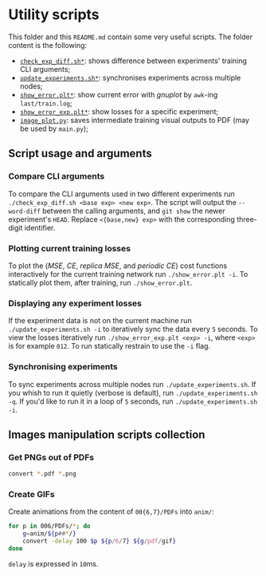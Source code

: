 # Utility scripts

This folder and this `README.md` contain some very useful scripts.
The folder content is the following:

 - [`check_exp_diff.sh*`](check_exp_diff.sh): shows difference between experiments' training CLI arguments;
 - [`update_experiments.sh*`](update_experiments.sh): synchronises experiments across multiple nodes;
 - [`show_error.plt*`](show_error.plt): show current error with *gnuplot* by `awk`-ing `last/train.log`;
 - [`show_error_exp.plt*`](show_error_exp.plt): show losses for a specific experiment;
 - [`image_plot.py`](image_plot.py): saves intermediate training visual outputs to PDF (may be used by `main.py`);

## Script usage and arguments

### Compare CLI arguments

To compare the CLI arguments used in two different experiments run `./check_exp_diff.sh <base exp> <new exp>`.
The script will output the `--word-diff` between the calling arguments, and `git show` the newer experiment's `HEAD`.
Replace `<{base,new} exp>` with the corresponding three-digit identifier.

### Plotting current training losses

To plot the (*MSE*, *CE*, *replica MSE*, and *periodic CE*) cost functions interactively for the current training network run `./show_error.plt -i`.
To statically plot them, after training, run `./show_error.plt`.

### Displaying any experiment losses

If the experiment data is not on the current machine run `./update_experiments.sh -i` to iteratively sync the data every `5` seconds.
To view the losses iteratively run `./show_error_exp.plt <exp> -i`, where `<exp>` is for example `012`.
To run statically restrain to use the `-i` flag.

### Synchronising experiments

To sync experiments across multiple nodes run `./update_experiments.sh`.
If you whish to run it quietly (verbose is default), run `./update_experiments.sh -q`.
If you'd like to run it in a loop of `5` seconds, run `./update_experiments.sh -i`.

## Images manipulation scripts collection

### Get PNGs out of PDFs

```bash
convert *.pdf *.png
```

### Create GIFs

Create animations from the content of `00{6,7}/PDFs` into `anim/`:

```bash
for p in 006/PDFs/*; do
    g=anim/${p##*/}
    convert -delay 100 $p ${p/6/7} ${g/pdf/gif}
done
```

`delay` is expressed in `10`ms.